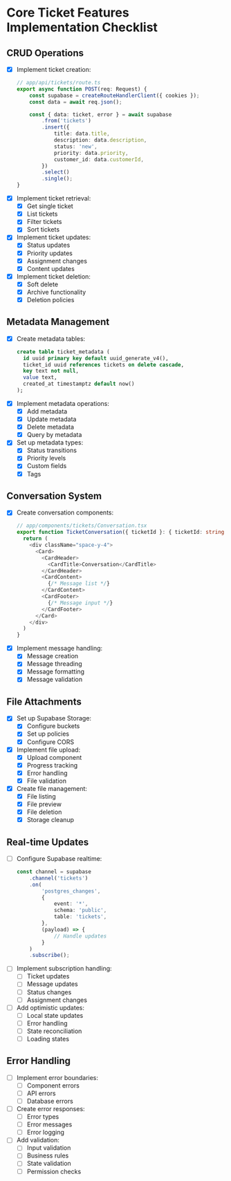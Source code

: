 # Core Ticket Features Implementation Checklist

## CRUD Operations

- [x] Implement ticket creation:
    ```typescript
    // app/api/tickets/route.ts
    export async function POST(req: Request) {
    	const supabase = createRouteHandlerClient({ cookies });
    	const data = await req.json();

    	const { data: ticket, error } = await supabase
    		.from('tickets')
    		.insert({
    			title: data.title,
    			description: data.description,
    			status: 'new',
    			priority: data.priority,
    			customer_id: data.customerId,
    		})
    		.select()
    		.single();
    }
    ```
- [x] Implement ticket retrieval:
    - [x] Get single ticket
    - [x] List tickets
    - [x] Filter tickets
    - [x] Sort tickets
- [x] Implement ticket updates:
    - [x] Status updates
    - [x] Priority updates
    - [x] Assignment changes
    - [x] Content updates
- [x] Implement ticket deletion:
    - [x] Soft delete
    - [x] Archive functionality
    - [x] Deletion policies

## Metadata Management

- [x] Create metadata tables:
    ```sql
    create table ticket_metadata (
      id uuid primary key default uuid_generate_v4(),
      ticket_id uuid references tickets on delete cascade,
      key text not null,
      value text,
      created_at timestamptz default now()
    );
    ```
- [x] Implement metadata operations:
    - [x] Add metadata
    - [x] Update metadata
    - [x] Delete metadata
    - [x] Query by metadata
- [x] Set up metadata types:
    - [x] Status transitions
    - [x] Priority levels
    - [x] Custom fields
    - [x] Tags

## Conversation System

- [x] Create conversation components:
    ```typescript
    // app/components/tickets/Conversation.tsx
    export function TicketConversation({ ticketId }: { ticketId: string }) {
      return (
        <div className="space-y-4">
          <Card>
            <CardHeader>
              <CardTitle>Conversation</CardTitle>
            </CardHeader>
            <CardContent>
              {/* Message list */}
            </CardContent>
            <CardFooter>
              {/* Message input */}
            </CardFooter>
          </Card>
        </div>
      )
    }
    ```
- [x] Implement message handling:
    - [x] Message creation
    - [x] Message threading
    - [x] Message formatting
    - [x] Message validation

## File Attachments

- [x] Set up Supabase Storage:
    - [x] Configure buckets
    - [x] Set up policies
    - [x] Configure CORS
- [x] Implement file upload:
    - [x] Upload component
    - [x] Progress tracking
    - [x] Error handling
    - [x] File validation
- [x] Create file management:
    - [x] File listing
    - [x] File preview
    - [x] File deletion
    - [x] Storage cleanup

## Real-time Updates

- [ ] Configure Supabase realtime:
    ```typescript
    const channel = supabase
    	.channel('tickets')
    	.on(
    		'postgres_changes',
    		{
    			event: '*',
    			schema: 'public',
    			table: 'tickets',
    		},
    		(payload) => {
    			// Handle updates
    		}
    	)
    	.subscribe();
    ```
- [ ] Implement subscription handling:
    - [ ] Ticket updates
    - [ ] Message updates
    - [ ] Status changes
    - [ ] Assignment changes
- [ ] Add optimistic updates:
    - [ ] Local state updates
    - [ ] Error handling
    - [ ] State reconciliation
    - [ ] Loading states

## Error Handling

- [ ] Implement error boundaries:
    - [ ] Component errors
    - [ ] API errors
    - [ ] Database errors
- [ ] Create error responses:
    - [ ] Error types
    - [ ] Error messages
    - [ ] Error logging
- [ ] Add validation:
    - [ ] Input validation
    - [ ] Business rules
    - [ ] State validation
    - [ ] Permission checks
